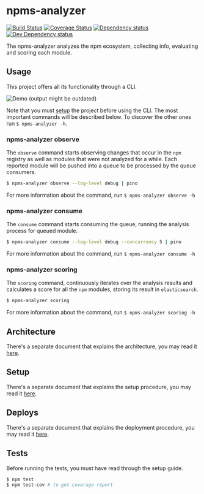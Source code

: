 # npms-analyzer

[![Build Status][travis-image]][travis-url] [![Coverage Status][coveralls-image]][coveralls-url] [![Dependency status][david-dm-image]][david-dm-url] [![Dev Dependency status][david-dm-dev-image]][david-dm-dev-url]

The npms-analyzer analyzes the npm ecosystem, collecting info, evaluating and scoring each module.


## Usage

This project offers all its functionality through a CLI.

![Demo](https://i.imgur.com/nz9CzVR.gif)
(output might be outdated)

Note that you must [setup](./docs/setup.md) the project before using the CLI. The most important commands will be described below. To discover the other ones run `$ npms-analyzer -h`.

### npms-analyzer observe

The `observe` command starts observing changes that occur in the `npm` registry as well as modules that were not analyzed for a while. Each reported module will be pushed into a queue to be processed by the queue consumers.

```bash
$ npms-analyzer observe --log-level debug | pino
```

For more information about the command, run `$ npms-analyzer observe -h`

### npms-analyzer consume

The `consume` command starts consuming the queue, running the analysis process for queued module.

```bash
$ npms-analyzer consume --log-level debug --concurrency 5 | pino
```

For more information about the command, run `$ npms-analyzer consume -h`

### npms-analyzer scoring

The `scoring` command, continuously iterates over the analysis results and calculates a score for all the `npm` modules, storing its result in `elasticsearch`.

```bash
$ npms-analyzer scoring
```

For more information about the command, run `$ npms-analyzer scoring -h`


## Architecture

There's a separate document that explains the architecture, you may read it [here](./docs/architecture.md).


## Setup

There's a separate document that explains the setup procedure, you may read it [here](./docs/setup.md).


## Deploys

There's a separate document that explains the deployment procedure, you may read it [here](./docs/deploys.md).


## Tests

Before running the tests, you must have read through the setup guide.

```bash
$ npm test
$ npm test-cov # to get coverage report
```

[coveralls-image]: https://img.shields.io/coveralls/npms-io/npms-analyzer.svg
[coveralls-url]: https://coveralls.io/r/npms-io/npms-analyzer
[david-dm-dev-image]: https://img.shields.io/david/dev/npms-io/npms-analyzer.svg
[david-dm-dev-url]: https://david-dm.org/npms-io/npms-analyzer#info=devDependencies
[david-dm-image]: https://img.shields.io/david/npms-io/npms-analyzer.svg
[david-dm-url]: https://david-dm.org/npms-io/npms-analyzer
[travis-image]: http://img.shields.io/travis/npms-io/npms-analyzer.svg
[travis-url]: https://travis-ci.org/npms-io/npms-analyzer
